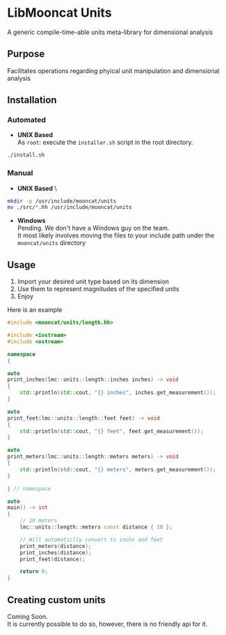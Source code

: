 # LibMooncat Units

A generic compile-time-able units meta-library for dimensional analysis

## Purpose
Facilitates operations regarding phyical unit manipulation and dimensional
analysis

## Installation
### Automated
- **UNIX Based** \
As `root`: execute the `installer.sh` script in the root directory.
```sh
./install.sh
```

### Manual
- **UNIX Based** \
```sh
mkdir -p /usr/include/mooncat/units
mv ./src/*.hh /usr/include/mooncat/units
```

- **Windows** \
Pending. We don't have a Windows guy on the team. \
It most likely involves moving the files to your include path under the
`mooncat/units` directory


## Usage
1. Import your desired unit type based on its dimension
2. Use them to represent magnitudes of the specified units
3. Enjoy

Here is an example

```cpp
#include <mooncat/units/length.hh>

#include <iostream>
#include <ostream>

namespace
{

auto
print_inches(lmc::units::length::inches inches) -> void
{
    std::println(std::cout, "{} inches", inches.get_measurement());
}

auto
print_feet(lmc::units::length::feet feet) -> void
{
    std::println(std::cout, "{} feet", feet.get_measurement());
}

auto
print_meters(lmc::units::length::meters meters) -> void
{
    std::println(std::cout, "{} meters", meters.get_measurement());
}

} // namespace

auto
main() -> int
{
    // 10 meters
    lmc::units::length::meters const distance { 10 };

    // Will automaticlly convert to inchs and feet
    print_meters(distance);
    print_inches(distance);
    print_feet(distance);

    return 0;
}

```

## Creating custom units
Coming Soon. \
It is currently possible to do so, however, there is no friendly api for it.

